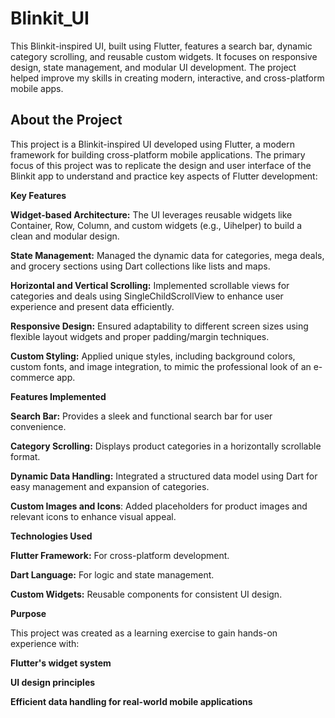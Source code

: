 # Blinkit_UI
This Blinkit-inspired UI, built using Flutter, features a search bar, dynamic category scrolling, and reusable custom widgets. It focuses on responsive design, state management, and modular UI development. The project helped improve my skills in creating modern, interactive, and cross-platform mobile apps.

 ## About the Project
 
This project is a Blinkit-inspired UI developed using Flutter, a modern framework for building cross-platform mobile applications. The primary focus of this project was to replicate the design and user interface of the Blinkit app to understand and practice key aspects of Flutter development:

**Key Features** 

**Widget-based Architecture:**
The UI leverages reusable widgets like Container, Row, Column, and custom widgets (e.g., Uihelper) to build a clean and modular design. 

**State Management:**  Managed the dynamic data for categories, mega deals, and grocery sections using Dart collections like lists and maps.

**Horizontal and Vertical Scrolling:** Implemented scrollable views for categories and deals using SingleChildScrollView to enhance user experience and present data efficiently.

**Responsive Design:** Ensured adaptability to different screen sizes using flexible layout widgets and proper padding/margin techniques.

**Custom Styling:** Applied unique styles, including background colors, custom fonts, and image integration, to mimic the professional look of an e-commerce app.

**Features Implemented**

**Search Bar:**  Provides a sleek and functional search bar for user convenience.

**Category Scrolling:**  Displays product categories in a horizontally scrollable format.

**Dynamic Data Handling:**  Integrated a structured data model using Dart for easy management and expansion of categories.

**Custom Images and Icons**:  Added placeholders for product images and relevant icons to enhance visual appeal.

**Technologies Used**

**Flutter Framework:**  For cross-platform development.

**Dart Language:**  For logic and state management.

**Custom Widgets:**  Reusable components for consistent UI design.

**Purpose**

This project was created as a learning exercise to gain hands-on experience with:


**Flutter's widget system**

**UI design principles**

**Efficient data handling for real-world mobile applications**

